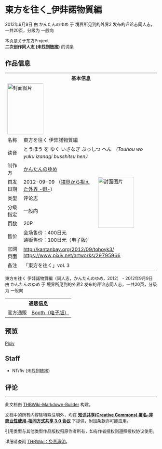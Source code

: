 # 東方を往く_伊弉諾物質編

<!-- source html: G:\repos\THBWiki-Markdown-Builder\THBWikiMarkdown\Temp\main\b\bf\ns0%3A%E6%9D%B1%E6%96%B9%E3%82%92%E5%BE%80%E3%81%8F_%E4%BC%8A%E5%BC%89%E8%AB%BE%E7%89%A9%E8%B3%AA%E7%B7%A8.html -->

2012年9月9日 由 かんたんのゆめ 于 境界所见到的外界2 发布的评论志同人志，一共20页，分级为 一般向

本页是关于东方Project  
 **二次创作同人志 (未找到链接)** 的词条

## 作品信息

<table><tbody><tr><th colspan="3">基本信息</th></tr><tr><td class="cover-artwork-mobile" colspan="2"><a href="./文件-東方を往く_伊弉諾物質編封面.jpg.md" class="image" title="封面图片"><img alt="封面图片" src="https://upload.thwiki.cc/thumb/2/20/%E6%9D%B1%E6%96%B9%E3%82%92%E5%BE%80%E3%81%8F_%E4%BC%8A%E5%BC%89%E8%AB%BE%E7%89%A9%E8%B3%AA%E7%B7%A8%E5%B0%81%E9%9D%A2.jpg/119px-%E6%9D%B1%E6%96%B9%E3%82%92%E5%BE%80%E3%81%8F_%E4%BC%8A%E5%BC%89%E8%AB%BE%E7%89%A9%E8%B3%AA%E7%B7%A8%E5%B0%81%E9%9D%A2.jpg" decoding="async" loading="lazy" width="119" height="168" srcset="https://upload.thwiki.cc/thumb/2/20/%E6%9D%B1%E6%96%B9%E3%82%92%E5%BE%80%E3%81%8F_%E4%BC%8A%E5%BC%89%E8%AB%BE%E7%89%A9%E8%B3%AA%E7%B7%A8%E5%B0%81%E9%9D%A2.jpg/178px-%E6%9D%B1%E6%96%B9%E3%82%92%E5%BE%80%E3%81%8F_%E4%BC%8A%E5%BC%89%E8%AB%BE%E7%89%A9%E8%B3%AA%E7%B7%A8%E5%B0%81%E9%9D%A2.jpg 1.5x, https://upload.thwiki.cc/thumb/2/20/%E6%9D%B1%E6%96%B9%E3%82%92%E5%BE%80%E3%81%8F_%E4%BC%8A%E5%BC%89%E8%AB%BE%E7%89%A9%E8%B3%AA%E7%B7%A8%E5%B0%81%E9%9D%A2.jpg/238px-%E6%9D%B1%E6%96%B9%E3%82%92%E5%BE%80%E3%81%8F_%E4%BC%8A%E5%BC%89%E8%AB%BE%E7%89%A9%E8%B3%AA%E7%B7%A8%E5%B0%81%E9%9D%A2.jpg 2x" data-file-width="725" data-file-height="1024"></a></td>
</tr><tr><td class="label">名称</td><td colspan="2"> 東方を往く 伊弉諾物質編 </td></tr><tr><td class="label">读音</td><td colspan="2"> とうほう を ゆく いざなぎ ぶっしつ へん <i>（Touhou wo yuku izanagi busshitsu hen）</i> </td></tr><tr><td class="label">制作方</td><td><a href="./かんたんのゆめ.md" title="かんたんのゆめ">かんたんのゆめ</a></td><td class="cover-artwork" rowspan="6" style="min-width:168px;"><a href="./文件-東方を往く_伊弉諾物質編封面.jpg.md" class="image" title="封面图片"><img alt="封面图片" src="https://upload.thwiki.cc/thumb/2/20/%E6%9D%B1%E6%96%B9%E3%82%92%E5%BE%80%E3%81%8F_%E4%BC%8A%E5%BC%89%E8%AB%BE%E7%89%A9%E8%B3%AA%E7%B7%A8%E5%B0%81%E9%9D%A2.jpg/119px-%E6%9D%B1%E6%96%B9%E3%82%92%E5%BE%80%E3%81%8F_%E4%BC%8A%E5%BC%89%E8%AB%BE%E7%89%A9%E8%B3%AA%E7%B7%A8%E5%B0%81%E9%9D%A2.jpg" decoding="async" loading="lazy" width="119" height="168" srcset="https://upload.thwiki.cc/thumb/2/20/%E6%9D%B1%E6%96%B9%E3%82%92%E5%BE%80%E3%81%8F_%E4%BC%8A%E5%BC%89%E8%AB%BE%E7%89%A9%E8%B3%AA%E7%B7%A8%E5%B0%81%E9%9D%A2.jpg/178px-%E6%9D%B1%E6%96%B9%E3%82%92%E5%BE%80%E3%81%8F_%E4%BC%8A%E5%BC%89%E8%AB%BE%E7%89%A9%E8%B3%AA%E7%B7%A8%E5%B0%81%E9%9D%A2.jpg 1.5x, https://upload.thwiki.cc/thumb/2/20/%E6%9D%B1%E6%96%B9%E3%82%92%E5%BE%80%E3%81%8F_%E4%BC%8A%E5%BC%89%E8%AB%BE%E7%89%A9%E8%B3%AA%E7%B7%A8%E5%B0%81%E9%9D%A2.jpg/238px-%E6%9D%B1%E6%96%B9%E3%82%92%E5%BE%80%E3%81%8F_%E4%BC%8A%E5%BC%89%E8%AB%BE%E7%89%A9%E8%B3%AA%E7%B7%A8%E5%B0%81%E9%9D%A2.jpg 2x" data-file-width="725" data-file-height="1024"></a></td>
</tr><tr><td class="label">首发日期</td><td>2012-09-09&#160;（<a href="/展会作品列表?e=%E5%A2%83%E7%95%8C%E6%89%80%E8%A7%81%E5%88%B0%E7%9A%84%E5%A4%96%E7%95%8C%232">境界から視えた外界 -廻-</a>）</td></tr><tr><td class="label">类型</td><td>评论志</td></tr><tr><td class="label">分级指定</td><td>一般向</td></tr><tr><td class="label">页数</td><td>20P</td></tr><tr><td class="label">售价</td><td>会场售价：400日元<br>通贩售价：100日元（电子版）</td></tr>
<tr><td class="label">官网页面</td><td colspan="2"><a rel="nofollow" class="external free" href="http://kantanbay.org/2012/09/tohoyk3/">http://kantanbay.org/2012/09/tohoyk3/</a><br><a rel="nofollow" class="external free" href="https://www.pixiv.net/artworks/29795966">https://www.pixiv.net/artworks/29795966</a></td></tr><tr><td class="label">备注</td><td colspan="2">「東方を往く」vol. 3</td></tr></tbody></table>

東方を往く 伊弉諾物質編（同人志，かんたんのゆめ，2012） - 2012年9月9日 由 かんたんのゆめ 于 境界所见到的外界2 发布的评论志同人志，一共20页，分级为 一般向

<table><tbody><tr><th colspan="3">通贩信息</th></tr><tr><td class="label">官方通贩</td><td colspan="2"><a rel="nofollow" class="external text" href="https://kantanbay.booth.pm/items/23529">Booth（电子版）</a></td></tr></tbody></table>



## 预览
  
[Pixiv](https://www.pixiv.net/artworks/29795966)
  


## Staff
- NT/fiv (未找到链接)


## 评论




---

此文档由 [THBWiki-Markdown-Builder](https://github.com/Delsin-Yu/THBWiki-Markdown-Builder) 构建。

文档中的所有内容除特殊注明外，均在 [**知识共享(Creative Commons) 署名-非商业性使用-相同方式共享 3.0 协议**](https://creativecommons.org/licenses/by-sa/3.0/deed.zh-hans) 下提供，附加条款亦可能应用。

引用类型与其他类型作品版权归原作者所有，如有作者授权则遵照授权协议使用。

详细请查阅 [THBWiki：免责声明](https://thbwiki.cc/THBWiki:%E5%85%8D%E8%B4%A3%E5%A3%B0%E6%98%8E)。

